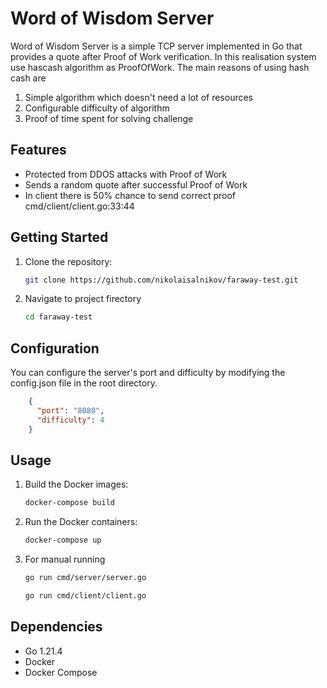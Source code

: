 # Word of Wisdom Server

Word of Wisdom Server is a simple TCP server implemented in Go that provides a quote after Proof of Work verification.
In this realisation system use hascash algorithm as ProofOfWork. The main reasons of using hash cash are
1) Simple algorithm which doesn't need a lot of resources
2) Configurable difficulty of algorithm
3) Proof of time spent for solving challenge

## Features

- Protected from DDOS attacks with Proof of Work
- Sends a random quote after successful Proof of Work
- In client there is 50% chance to send correct proof cmd/client/client.go:33:44

## Getting Started

1. Clone the repository:

   ```bash
   git clone https://github.com/nikolaisalnikov/faraway-test.git
   ```

2. Navigate to project firectory

   ```bash
   cd faraway-test
   ```

## Configuration
You can configure the server's port and difficulty by modifying the config.json file in the root directory.

```json 
    {
      "port": "8080",
      "difficulty": 4
    } 
```

## Usage

1. Build the Docker images:

   ```bash
   docker-compose build
   ```

2. Run the Docker containers:

   ```bash
   docker-compose up
   ```

3. For manual running 

   ```bash
   go run cmd/server/server.go
   ```

   ```bash
   go run cmd/client/client.go
   ```

## Dependencies
* Go 1.21.4
* Docker
* Docker Compose

